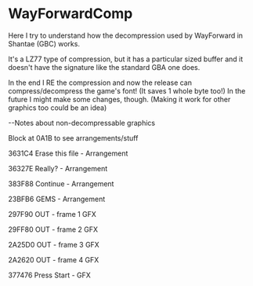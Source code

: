 # WayForwardComp
Here I try to understand how the decompression used by WayForward in Shantae (GBC) works.

It's a LZ77 type of compression, but it has a particular sized buffer and it doesn't have the signature like the standard GBA one does.

In the end I RE the compression and now the release can compress/decompress the game's font!
(It saves 1 whole byte too!)
In the future I might make some changes, though.
(Making it work for other graphics too could be an idea)

--Notes about non-decompressable graphics

Block at 0A1B to see arrangements/stuff

3631C4 Erase this file - Arrangement

36327E Really? - Arrangement

383F88 Continue - Arrangement

23BFB6 GEMS - Arrangement

297F90 OUT - frame 1 GFX

29FF80 OUT - frame 2 GFX

2A25D0 OUT - frame 3 GFX

2A2620 OUT - frame 4 GFX

377476 Press Start - GFX
